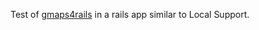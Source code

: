 Test of [gmaps4rails](https://github.com/apneadiving/Google-Maps-for-Rails) in a rails app similar to Local Support.
